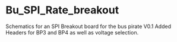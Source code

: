 # Bu_SPI_Rate_breakout
Schematics for an SPI Breakout board for the bus pirate
V0.1
Added Headers for BP3 and BP4 as well as voltage selection.
 
